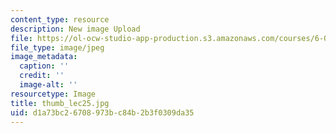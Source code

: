 ```yaml
---
content_type: resource
description: New image Upload
file: https://ol-ocw-studio-app-production.s3.amazonaws.com/courses/6-002-circuits-and-electronics-spring-2007/d1a73bc26708973bc84b2b3f0309da35_thumb_lec25.jpg
file_type: image/jpeg
image_metadata:
  caption: ''
  credit: ''
  image-alt: ''
resourcetype: Image
title: thumb_lec25.jpg
uid: d1a73bc2-6708-973b-c84b-2b3f0309da35
---
```

